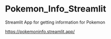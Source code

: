 # Pokemon_Info_Streamlit
Streamlit App for getting information for Pokemon

https://pokemoninfo.streamlit.app/
